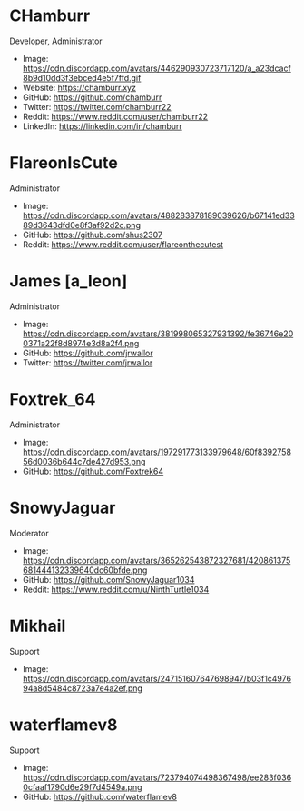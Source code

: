 # CHamburr

Developer, Administrator

- Image: https://cdn.discordapp.com/avatars/446290930723717120/a_a23dcacf8b9d10dd3f3ebced4e5f7ffd.gif
- Website: https://chamburr.xyz
- GitHub: https://github.com/chamburr
- Twitter: https://twitter.com/chamburr22
- Reddit: https://www.reddit.com/user/chamburr22
- LinkedIn: https://linkedin.com/in/chamburr

# FlareonIsCute

Administrator

- Image: https://cdn.discordapp.com/avatars/488283878189039626/b67141ed3389d3643dfd0e8f3af92d2c.png
- GitHub: https://github.com/shus2307
- Reddit: https://www.reddit.com/user/flareonthecutest

# James [a_leon]

Administrator

- Image: https://cdn.discordapp.com/avatars/381998065327931392/fe36746e200371a22f8d8974e3d8a2f4.png
- GitHub: https://github.com/jrwallor
- Twitter: https://twitter.com/jrwallor

# Foxtrek_64

Administrator

- Image: https://cdn.discordapp.com/avatars/197291773133979648/60f839275856d0036b644c7de427d953.png
- GitHub: https://github.com/Foxtrek64

# SnowyJaguar

Moderator

- Image: https://cdn.discordapp.com/avatars/365262543872327681/420861375681444132339640dc60bfde.png
- GitHub: https://github.com/SnowyJaguar1034
- Reddit: https://www.reddit.com/u/NinthTurtle1034

# Mikhail

Support

- Image: https://cdn.discordapp.com/avatars/247151607647698947/b03f1c497694a8d5484c8723a7e4a2ef.png

# waterflamev8

Support

- Image: https://cdn.discordapp.com/avatars/723794074498367498/ee283f0360cfaaf1790d6e29f7d4549a.png
- GitHub: https://github.com/waterflamev8
